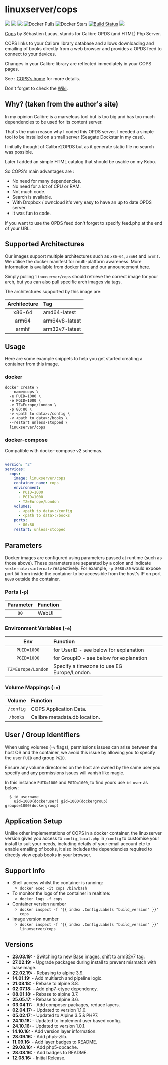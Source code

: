 # linuxserver/cops

[![](https://img.shields.io/discord/354974912613449730.svg?logo=discord&label=LSIO%20Discord&style=flat-square)](https://discord.gg/YWrKVTn) [![](https://images.microbadger.com/badges/version/linuxserver/cops.svg)](https://microbadger.com/images/linuxserver/cops) [![](https://images.microbadger.com/badges/image/linuxserver/cops.svg)](https://microbadger.com/images/linuxserver/cops) ![Docker Pulls](https://img.shields.io/docker/pulls/linuxserver/cops.svg) ![Docker Stars](https://img.shields.io/docker/stars/linuxserver/cops.svg) [![Build Status](https://ci.linuxserver.io/buildStatus/icon?job=Docker-Pipeline-Builders/docker-cops/master)](https://ci.linuxserver.io/job/Docker-Pipeline-Builders/job/docker-cops/job/master/) [![](https://lsio-ci.ams3.digitaloceanspaces.com/linuxserver/cops/latest/badge.svg)](https://lsio-ci.ams3.digitaloceanspaces.com/linuxserver/cops/latest/index.html)

[Cops](http://blog.slucas.fr/en/oss/calibre-opds-php-server) by Sébastien Lucas, stands for Calibre OPDS \(and HTML\) Php Server.

COPS links to your Calibre library database and allows downloading and emailing of books directly from a web browser and provides a OPDS feed to connect to your devices.

Changes in your Calibre library are reflected immediately in your COPS pages.

See : [COPS's home](http://blog.slucas.fr/en/oss/calibre-opds-php-server) for more details.

Don't forget to check the [Wiki](https://github.com/seblucas/cops/wiki).

## Why? \(taken from the author's site\)

In my opinion Calibre is a marvelous tool but is too big and has too much dependencies to be used for its content server.

That's the main reason why I coded this OPDS server. I needed a simple tool to be installed on a small server \(Seagate Dockstar in my case\).

I initially thought of Calibre2OPDS but as it generate static file no search was possible.

Later I added an simple HTML catalog that should be usable on my Kobo.

So COPS's main advantages are :

* No need for many dependencies.
* No need for a lot of CPU or RAM.
* Not much code.
* Search is available.
* With Dropbox / owncloud it's very easy to have an up to date OPDS server.
* It was fun to code.

If you want to use the OPDS feed don't forget to specify feed.php at the end of your URL.

## Supported Architectures

Our images support multiple architectures such as `x86-64`, `arm64` and `armhf`. We utilise the docker manifest for multi-platform awareness. More information is available from docker [here](https://github.com/docker/distribution/blob/master/docs/spec/manifest-v2-2.md#manifest-list) and our announcement [here](https://blog.linuxserver.io/2019/02/21/the-lsio-pipeline-project/).

Simply pulling `linuxserver/cops` should retrieve the correct image for your arch, but you can also pull specific arch images via tags.

The architectures supported by this image are:

| Architecture | Tag |
| :---: | :--- |
| x86-64 | amd64-latest |
| arm64 | arm64v8-latest |
| armhf | arm32v7-latest |

## Usage

Here are some example snippets to help you get started creating a container from this image.

### docker

```text
docker create \
  --name=cops \
  -e PUID=1000 \
  -e PGID=1000 \
  -e TZ=Europe/London \
  -p 80:80 \
  -v <path to data>:/config \
  -v <path to data>:/books \
  --restart unless-stopped \
  linuxserver/cops
```

### docker-compose

Compatible with docker-compose v2 schemas.

```yaml
---
version: "2"
services:
  cops:
    image: linuxserver/cops
    container_name: cops
    environment:
      - PUID=1000
      - PGID=1000
      - TZ=Europe/London
    volumes:
      - <path to data>:/config
      - <path to data>:/books
    ports:
      - 80:80
    restart: unless-stopped
```

## Parameters

Docker images are configured using parameters passed at runtime \(such as those above\). These parameters are separated by a colon and indicate `<external>:<internal>` respectively. For example, `-p 8080:80` would expose port `80` from inside the container to be accessible from the host's IP on port `8080` outside the container.

### Ports \(`-p`\)

| Parameter | Function |
| :---: | :--- |
| `80` | WebUI |

### Environment Variables \(`-e`\)

| Env | Function |
| :---: | :--- |
| `PUID=1000` | for UserID - see below for explanation |
| `PGID=1000` | for GroupID - see below for explanation |
| `TZ=Europe/London` | Specify a timezone to use EG Europe/London. |

### Volume Mappings \(`-v`\)

| Volume | Function |
| :---: | :--- |
| `/config` | COPS Application Data. |
| `/books` | Calibre metadata.db location. |

## User / Group Identifiers

When using volumes \(`-v` flags\), permissions issues can arise between the host OS and the container, we avoid this issue by allowing you to specify the user `PUID` and group `PGID`.

Ensure any volume directories on the host are owned by the same user you specify and any permissions issues will vanish like magic.

In this instance `PUID=1000` and `PGID=1000`, to find yours use `id user` as below:

```text
  $ id username
    uid=1000(dockeruser) gid=1000(dockergroup) groups=1000(dockergroup)
```

## Application Setup

Unlike other implementations of COPS in a docker container, the linuxserver version gives you access to `config_local.php` in `/config` to customise your install to suit your needs, including details of your email account etc to enable emailing of books, it also includes the dependencies required to directly view epub books in your browser.

## Support Info

* Shell access whilst the container is running: 
  * `docker exec -it cops /bin/bash`
* To monitor the logs of the container in realtime: 
  * `docker logs -f cops`
* Container version number 
  * `docker inspect -f '{{ index .Config.Labels "build_version" }}' cops`
* Image version number
  * `docker inspect -f '{{ index .Config.Labels "build_version" }}' linuxserver/cops`

## Versions

* **23.03.19:** - Switching to new Base images, shift to arm32v7 tag.
* **27.02.19:** - Upgrade packages during install to prevent mismatch with baseimage.
* **22.02.19:** - Rebasing to alpine 3.9.
* **14.01.19:** - Add multiarch and pipeline logic.
* **21.08.18:** - Rebase to alpine 3.8.
* **02.07.18:** - Add php7-ctype dependency.
* **08.01.18:** - Rebase to alpine 3.7.
* **25.05.17:** - Rebase to alpine 3.6.
* **03.04.17:** - Add composer packages, reduce layers.
* **02.04.17:** - Updated to version 1.1.0.
* **05.02.17:** - Updated to Alpine 3.5 & PHP7.
* **24.10.16:** - Updated to implement user based config.
* **24.10.16:** - Updated to version 1.0.1.
* **14.10.16:** - Add version layer information.
* **28.09.16:** - Add php5-zlib.
* **11.09.16:** - Add layer badges to README.
* **29.08.16:** - Add php5-opcache.
* **28.08.16:** - Add badges to README.
* **12.08.16:** - Initial Release.

